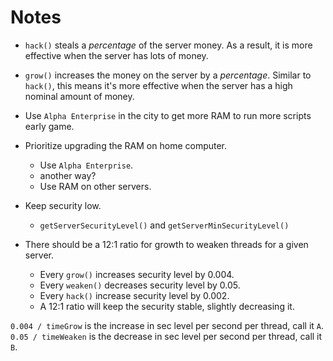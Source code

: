# Notes

- `hack()` steals a _percentage_ of the server money. As a result, it is more effective when the server has lots of money.
- `grow()` increases the money on the server by a _percentage_. Similar to `hack()`, this means it's more effective
  when the server has a high nominal amount of money.
- Use `Alpha Enterprise` in the city to get more RAM to run more scripts early game.
- Prioritize upgrading the RAM on home computer.
  - Use `Alpha Enterprise`.
  - another way?
  - Use RAM on other servers.
- Keep security low.
  - `getServerSecurityLevel()` and `getServerMinSecurityLevel()`

- There should be a 12:1 ratio for growth to weaken threads for a given server.
  - Every `grow()` increases security level by 0.004.
  - Every `weaken()` decreases security level by 0.05.
  - Every `hack()` increase security level by 0.002.
  - A 12:1 ratio will keep the security stable, slightly decreasing it.

`0.004 / timeGrow` is the increase in sec level per second per thread, call it `A`.
`0.05 / timeWeaken` is the decrease in sec level per second per thread, call it `B`.